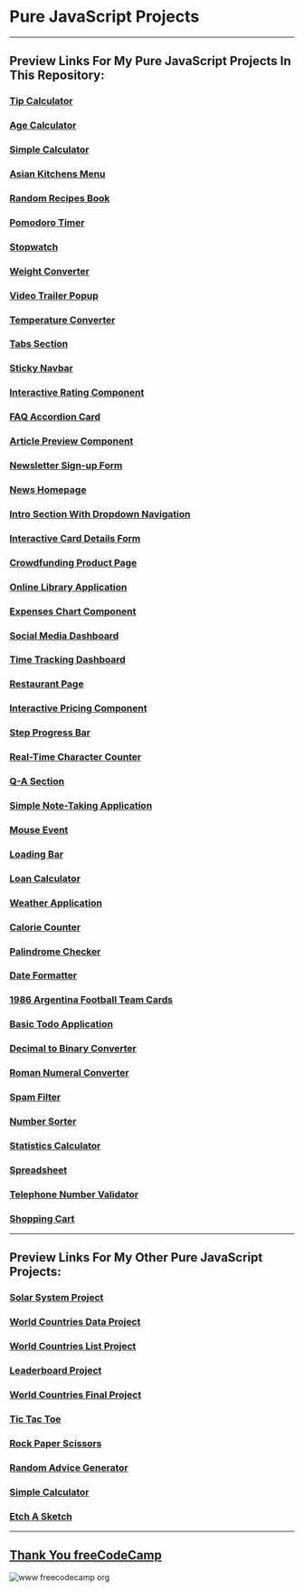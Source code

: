 # Pure JavaScript Projects

---

## Preview Links For My Pure JavaScript Projects In This Repository:

### [Tip Calculator](https://htmlpreview.github.io/?https://github.com/selimbiber/PureJavaScriptProjects/blob/main/TipCalculator/index.html)

### [Age Calculator](https://htmlpreview.github.io/?https://github.com/selimbiber/Pure-JavaScript-Projects/blob/main/AgeCalculator/index.html)

### [Simple Calculator](https://htmlpreview.github.io/?https://github.com/selimbiber/Pure-JavaScript-Projects/blob/main/SimpleCalculator/index.html)

### [Asian Kitchens Menu](https://htmlpreview.github.io/?https://github.com/selimbiber/Pure-JavaScript-Projects/blob/main/AsianKitchensMenu/index.html)

### [Random Recipes Book](https://htmlpreview.github.io/?https://github.com/selimbiber/Pure-JavaScript-Projects/blob/main/RandomRecipesBook/index.html)

### [Pomodoro Timer](https://htmlpreview.github.io/?https://github.com/selimbiber/Pure-JavaScript-Projects/blob/main/PomodoroTimer/index.html)

### [Stopwatch](https://htmlpreview.github.io/?https://github.com/selimbiber/Pure-JavaScript-Projects/blob/main/Stopwatch/index.html)

### [Weight Converter](https://htmlpreview.github.io/?https://github.com/selimbiber/PureJavaScriptProjects/blob/main/WeightConverter/index.html)

### [Video Trailer Popup](https://htmlpreview.github.io/?https://github.com/selimbiber/PureJavaScriptProjects/blob/main/VideoTrailerPopup/index.html)

### [Temperature Converter](https://htmlpreview.github.io/?https://github.com/selimbiber/PureJavaScriptProjects/blob/main/TemperatureConverter/index.html)

### [Tabs Section](https://htmlpreview.github.io/?https://github.com/selimbiber/PureJavaScriptProjects/blob/main/TabsSection/index.html)

### [Sticky Navbar](https://htmlpreview.github.io/?https://github.com/selimbiber/PureJavaScriptProjects/blob/main/StickyNavbar/index.html)

### [Interactive Rating Component](https://htmlpreview.github.io/?https://github.com/selimbiber/Pure-JavaScript-Projects/blob/main/InteractiveRatingComponent/index.html)

### [FAQ Accordion Card](https://htmlpreview.github.io/?https://github.com/selimbiber/Pure-JavaScript-Projects/blob/main/FAQ-accordion-card/index.html)

### [Article Preview Component](https://htmlpreview.github.io/?https://github.com/selimbiber/Pure-JavaScript-Projects/blob/main/ArticlePreviewComponent/index.html)

### [Newsletter Sign-up Form](https://htmlpreview.github.io/?https://github.com/selimbiber/Pure-JavaScript-Projects/blob/main/NewsletterSign-upForm/index.html)

### [News Homepage](https://htmlpreview.github.io/?https://github.com/selimbiber/Pure-JavaScript-Projects/blob/main/NewsHomepage/index.html)

### [Intro Section With Dropdown Navigation](https://htmlpreview.github.io/?https://github.com/selimbiber/Pure-JavaScript-Projects/blob/main/DropdownNavigation/index.html)

### [Interactive Card Details Form](https://htmlpreview.github.io/?https://github.com/selimbiber/Pure-JavaScript-Projects/blob/main/InteractiveCardDetailsForm/index.html)

### [Crowdfunding Product Page](https://htmlpreview.github.io/?https://github.com/selimbiber/Pure-JavaScript-Projects/blob/main/CrowdfundingProductPage/index.html)

### [Online Library Application](https://htmlpreview.github.io/?https://github.com/selimbiber/Pure-JavaScript-Projects/blob/main/OnlineLibrary/index.html)

### [Expenses Chart Component](https://htmlpreview.github.io/?https://github.com/selimbiber/Pure-JavaScript-Projects/blob/main/ExpensesChartComponent/index.html)

### [Social Media Dashboard](https://htmlpreview.github.io/?https://github.com/selimbiber/Pure-JavaScript-Projects/blob/main/SocialMediaDashboard/dist/index.html)

### [Time Tracking Dashboard](https://htmlpreview.github.io/?https://github.com/selimbiber/Pure-JavaScript-Projects/blob/main/TimeTrackingDashboard/dist/index.html)

### [Restaurant Page](https://htmlpreview.github.io/?https://github.com/selimbiber/Pure-JavaScript-Projects/blob/main/RestaurantPage/dist/index.html)

### [Interactive Pricing Component](https://htmlpreview.github.io/?https://github.com/selimbiber/Pure-JavaScript-Projects/blob/main/InteractivePricingComponent/dist/index.html)

### [Step Progress Bar](https://htmlpreview.github.io/?https://github.com/selimbiber/PureJavaScriptProjects/blob/main/StepProgressBar/index.html)

### [Real-Time Character Counter](https://htmlpreview.github.io/?https://github.com/selimbiber/PureJavaScriptProjects/blob/main/RealTimeCharacterCounter/index.html)

### [Q-A Section](https://htmlpreview.github.io/?https://github.com/selimbiber/PureJavaScriptProjects/blob/main/Q-A-Section/index.html)

### [Simple Note-Taking Application](https://htmlpreview.github.io/?https://github.com/selimbiber/PureJavaScriptProjects/blob/main/SimpleNoteTakingApplication/index.html)

### [Mouse Event](https://htmlpreview.github.io/?https://github.com/selimbiber/PureJavaScriptProjects/blob/main/MouseEvent/index.html)

### [Loading Bar](https://htmlpreview.github.io/?https://github.com/selimbiber/PureJavaScriptProjects/blob/main/LoadingBar/index.html)

### [Loan Calculator](https://htmlpreview.github.io/?https://github.com/selimbiber/PureJavaScriptProjects/blob/main/LoanCalculator/index.html)

### [Weather Application](https://htmlpreview.github.io/?https://github.com/selimbiber/Pure-JavaScript-Projects/blob/main/WeatherApplication/dist/index.html)

### [Calorie Counter](https://htmlpreview.github.io/?https://github.com/selimbiber/Pure-JavaScript-Projects/blob/main/CalorieCounter/index.html)

### [Palindrome Checker](https://htmlpreview.github.io/?https://github.com/selimbiber/Pure-JavaScript-Projects/blob/main/PalindromeChecker/index.html)

### [Date Formatter](https://htmlpreview.github.io/?https://github.com/selimbiber/Pure-JavaScript-Projects/blob/main/DateFormatter/index.html)

### [1986 Argentina Football Team Cards](https://htmlpreview.github.io/?https://github.com/selimbiber/Pure-JavaScript-Projects/blob/main/1986ArgentinaFootballTeamCards/index.html)

### [Basic Todo Application](https://htmlpreview.github.io/?https://github.com/selimbiber/Pure-JavaScript-Projects/blob/main/BasicTodoApplication/index.html)

### [Decimal to Binary Converter](https://htmlpreview.github.io/?https://github.com/selimbiber/Pure-JavaScript-Projects/blob/main/DecimalToBinaryConverter/index.html)

### [Roman Numeral Converter](https://htmlpreview.github.io/?https://github.com/selimbiber/Pure-JavaScript-Projects/blob/main/RomanNumeralConverter/index.html)

### [Spam Filter](https://htmlpreview.github.io/?https://github.com/selimbiber/Pure-JavaScript-Projects/blob/main/SpamFilter/index.html)

### [Number Sorter](https://htmlpreview.github.io/?https://github.com/selimbiber/Pure-JavaScript-Projects/blob/main/NumberSorter/index.html)

### [Statistics Calculator](https://htmlpreview.github.io/?https://github.com/selimbiber/Pure-JavaScript-Projects/blob/main/StatisticsCalculator/index.html)

### [Spreadsheet](https://htmlpreview.github.io/?https://github.com/selimbiber/Pure-JavaScript-Projects/blob/main/Spreadsheet/index.html)

### [Telephone Number Validator](https://htmlpreview.github.io/?https://github.com/selimbiber/Pure-JavaScript-Projects/blob/main/TelephoneNumberValidator/index.html)

### [Shopping Cart](https://htmlpreview.github.io/?https://github.com/selimbiber/Pure-JavaScript-Projects/blob/main/ShoppingCart/index.html)

---

## Preview Links For My Other Pure JavaScript Projects:

### [Solar System Project](https://htmlpreview.github.io/?https://github.com/selimbiber/30DaysOfJavaScriptChallenge/blob/master/Day24-ProjectSolarSystem/index.html)

### [World Countries Data Project](https://htmlpreview.github.io/?https://github.com/selimbiber/30DaysOfJavaScriptChallenge/blob/master/Day25-WorldCountriesDataProject/index.html)

### [World Countries List Project](https://htmlpreview.github.io/?https://github.com/selimbiber/30DaysOfJavaScriptChallenge/blob/master/Day26-WorldCountriesListProject/index.html)

### [Leaderboard Project](https://htmlpreview.github.io/?https://github.com/selimbiber/30DaysOfJavaScriptChallenge/blob/master/Day28-Leaderboard/index.html)

### [World Countries Final Project](https://htmlpreview.github.io/?https://github.com/selimbiber/30DaysOfJavaScriptChallenge/blob/master/Day30-WorldCountriesFinalProject/index.html)

### [Tic Tac Toe](https://htmlpreview.github.io/?https://github.com/selimbiber/PlayfulWeb/blob/main/TicTacToe/index.html)

### [Rock Paper Scissors](https://htmlpreview.github.io/?https://github.com/selimbiber/PlayfulWeb/blob/main/RockPaperScissors/index.html)

### [Random Advice Generator](https://htmlpreview.github.io/?https://github.com/selimbiber/RandomGenerators/blob/main/RandomAdviceGenerator/index.html)

### [Simple Calculator](https://htmlpreview.github.io/?https://github.com/selimbiber/Simple-Calculator/blob/main/index.html)

### [Etch A Sketch](https://htmlpreview.github.io/?https://github.com/selimbiber/Etch-A-Sketch/blob/main/index.html)

---

## [Thank You freeCodeCamp](https://www.freecodecamp.org/certification/selimbiber/javascript-algorithms-and-data-structures)

![www freecodecamp org](https://github.com/selimbiber/Pure-JavaScript-Projects/assets/117529414/93ae38d1-09ad-4c61-8b91-362c6ed6c367)
